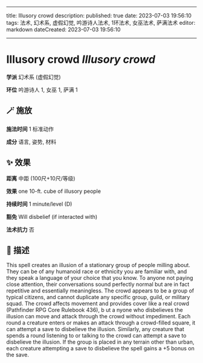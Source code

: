 
---
title: Illusory crowd
description: 
published: true
date: 2023-07-03 19:56:10
tags: 法术, 幻术系, 虚假幻觉, 吟游诗人法术, 1环法术, 女巫法术, 萨满法术
editor: markdown
dateCreated: 2023-07-03 19:56:10

---

# **Illusory crowd** *Illusory crowd*

**学派** 幻术系 (虚假幻觉) 

**环位** 吟游诗人 1, 女巫 1, 萨满 1

## 🪄 施放

**施法时间** 1 标准动作

**成分** 语言, 姿势, 材料

## ✨ 效果  

**距离** 中距 (100尺+10尺/等级) 

**效果** one 10-ft. cube of illusory people 

**持续时间** 1 minute/level (D) 

**豁免** Will disbelief (if interacted with)

**法术抗力** 否

## 📖 描述

This spell creates an illusion of a stationary group of people milling about. They can be of any humanoid race or ethnicity you are familiar with, and they speak a language of your choice that you know. To anyone not paying close attention, their  conversations sound perfectly normal but are in fact repetitive and essentially meaningless. The crowd appears to be a group of typical citizens, and cannot duplicate any specific group, guild, or military squad.  The crowd affects movement and provides cover like a real crowd (Pathfinder RPG Core Rulebook 436), b ut a nyone who disbelieves the illusion can move and attack through the crowd without impediment. Each round a creature enters or makes an attack through a crowd-filled square, it can attempt a save to disbelieve the illusion. Similarly, any creature that spends a round listening to or talking to the crowd can attempt a save to disbelieve the illusion. If the group is placed in any terrain other than urban, each creature attempting a save to disbelieve the spell gains a +5 bonus on the save.
    